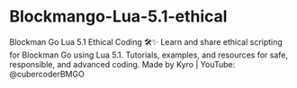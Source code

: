 # Blockmango-Lua-5.1-ethical
Blockman Go Lua 5.1 Ethical Coding 🛠️✨ Learn and share ethical scripting for Blockman Go using Lua 5.1. Tutorials, examples, and resources for safe, responsible, and advanced coding. Made by Kyro | YouTube: @cubercoderBMGO
